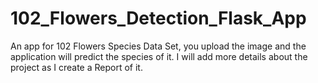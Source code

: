 # 102_Flowers_Detection_Flask_App
An app for 102 Flowers Species Data Set, you upload the image and the application will predict the species of it.
I will add more details about the project as I create a Report of it.
